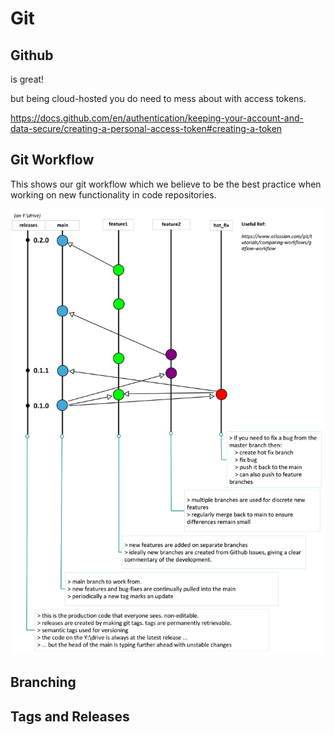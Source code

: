# Git

## Github

is great! 

but being cloud-hosted you do need to mess about with access tokens. 

https://docs.github.com/en/authentication/keeping-your-account-and-data-secure/creating-a-personal-access-token#creating-a-token

## Git Workflow

This shows our git workflow which we believe to be the best practice when working on
new functionality in code repositories.

![Git workflow](images/git_workflow.png)

## Branching

## Tags and Releases
